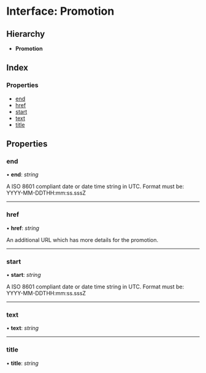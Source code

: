 
# Interface: Promotion

## Hierarchy

* **Promotion**

## Index

### Properties

* [end](_types_.promotion.md#end)
* [href](_types_.promotion.md#href)
* [start](_types_.promotion.md#start)
* [text](_types_.promotion.md#text)
* [title](_types_.promotion.md#title)

## Properties

###  end

• **end**: *string*

A ISO 8601 compliant date or date time string in UTC. Format must be:
YYYY-MM-DDTHH:mm:ss.sssZ

___

###  href

• **href**: *string*

An additional URL which has more details for the promotion.

___

###  start

• **start**: *string*

A ISO 8601 compliant date or date time string in UTC. Format must be:
YYYY-MM-DDTHH:mm:ss.sssZ

___

###  text

• **text**: *string*

___

###  title

• **title**: *string*
